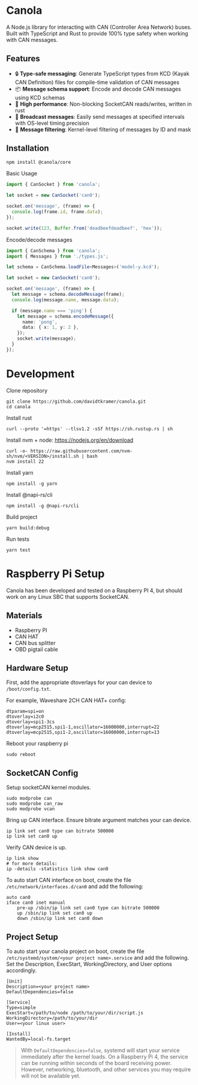 # Canola

A Node.js library for interacting with CAN (Controller Area Network) buses. Built with TypeScript and Rust to provide 100% type safety when working with CAN messages.

## Features

- 🔒 **Type-safe messaging**: Generate TypeScript types from KCD (Kayak CAN Definition) files for compile-time validation of CAN messages
- 📦 **Message schema support**: Encode and decode CAN messages using KCD schemas
- 🚀 **High performance**: Non-blocking SocketCAN reads/writes, written in rust
- 🔄 **Broadcast messages**: Easily send messages at specified intervals with OS-level timing precision
- 🎯 **Message filtering**: Kernel-level filtering of messages by ID and mask

## Installation

```bash
npm install @canola/core
```

Basic Usage

```typescript
import { CanSocket } from 'canola';

let socket = new CanSocket('can0');

socket.on('message', (frame) => {
  console.log(frame.id, frame.data);
});

socket.write(123, Buffer.from('deadbeefdeadbeef', 'hex'));
```

Encode/decode messages

```typescript
import { CanSchema } from 'canola';
import { Messages } from './types.js';

let schema = CanSchema.loadFile<Messages>('model-y.kcd');

let socket = new CanSocket('can0');

socket.on('message', (frame) => {
  let message = schema.decodeMessage(frame);
  console.log(message.name, message.data);

  if (message.name === 'ping') {
    let message = schema.encodeMessage({
      name: 'pong',
      data: { x: 1, y: 2 },
    });
    socket.write(message);
  }
});
```

# Development

Clone repository

```
git clone https://github.com/davidtkramer/canola.git
cd canola
```

Install rust

```
curl --proto '=https' --tlsv1.2 -sSf https://sh.rustup.rs | sh
```

Install nvm + node: https://nodejs.org/en/download

```
curl -o- https://raw.githubusercontent.com/nvm-sh/nvm/<VERSION>/install.sh | bash
nvm install 22
```

Install yarn

```
npm install -g yarn
```

Install @napi-rs/cli

```
npm install -g @napi-rs/cli
```

Build project

```
yarn build:debug
```

Run tests

```
yarn test
```

# Raspberry Pi Setup

Canola has been developed and tested on a Raspberry PI 4, but should work on any Linux SBC that supports SocketCAN.

## Materials

- Raspberry PI
- CAN HAT
- CAN bus splitter
- OBD pigtail cable

## Hardware Setup

First, add the appropriate dtoverlays for your can device to `/boot/config.txt`.

For example, Waveshare 2CH CAN HAT+ config:

```
dtparam=spi=on
dtoverlay=i2c0
dtoverlay=spi1-3cs
dtoverlay=mcp2515,spi1-1,oscillator=16000000,interrupt=22
dtoverlay=mcp2515,spi1-2,oscillator=16000000,interrupt=13
```

Reboot your raspberry pi

```
sudo reboot
```

## SocketCAN Config

Setup socketCAN kernel modules.

```
sudo modprobe can
sudo modprobe can_raw
sudo modprobe vcan
```

Bring up CAN interface. Ensure bitrate argument matches your can device.

```
ip link set can0 type can bitrate 500000
ip link set can0 up
```

Verify CAN device is up.

```
ip link show
# for more details:
ip -details -statistics link show can0
```

To auto start CAN interface on boot, create the file `/etc/network/interfaces.d/can0` and add the following:

```
auto can0
iface can0 inet manual
    pre-up /sbin/ip link set can0 type can bitrate 500000
    up /sbin/ip link set can0 up
    down /sbin/ip link set can0 down
```

## Project Setup

To auto start your canola project on boot, create the file `/etc/systemd/system/<your project name>.service` and add the following. Set the Description, ExecStart, WorkingDirectory, and User options accordingly.

```
[Unit]
Description=<your project name>
DefaultDependencies=false

[Service]
Type=simple
ExecStart=/path/to/node /path/to/your/dir/script.js
WorkingDirectory=/path/to/your/dir
User=<your linux user>

[Install]
WantedBy=local-fs.target
```

> With `DefaultDependencies=false`, systemd will start your service immediately after the kernel loads. On a Raspberry Pi 4, the service can be running within seconds of the board receiving power. However, networking, bluetooth, and other services you may require will not be available yet.
